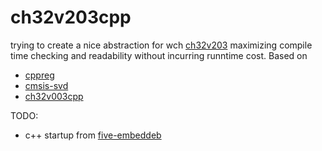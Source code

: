 # ch32v203cpp

trying to create a nice abstraction for wch [ch32v203](http://www.wch-ic.com/products/CH32V203.html) maximizing compile time checking and readability without incurring runntime cost. 
Based on 
- [cppreg](https://github.com/nicocvn/cppreg)
- [cmsis-svd](https://github.com/posborne/cmsis-svd)
- [ch32v003cpp](https://github.com/kabel42/ch32v003cpp)

TODO:
- c++ startup from [five-embeddeb](https://github.com/five-embeddev/riscv-scratchpad/tree/master/baremetal-startup-cxx/src)
